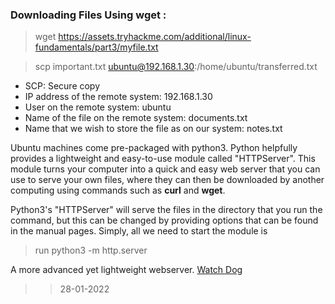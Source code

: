 ### Downloading Files Using **wget** :
>wget https://assets.tryhackme.com/additional/linux-fundamentals/part3/myfile.txt 

>scp important.txt ubuntu@192.168.1.30:/home/ubuntu/transferred.txt
- SCP: Secure copy
- IP address of the remote system: 192.168.1.30
- User on the remote system:	ubuntu
- Name of the file on the remote system:	documents.txt
- Name that we wish to store the file as on our system:	notes.txt

Ubuntu machines come pre-packaged with python3. Python helpfully provides a lightweight and easy-to-use module called "HTTPServer". This module turns your computer into a quick and easy web server that you can use to serve your own files, where they can then be downloaded by another computing using commands such as **curl** and **wget**. 

Python3's "HTTPServer" will serve the files in the directory that you run the command, but this can be changed by providing options that can be found in the manual pages. Simply, all we need to start the module is 
>run python3 -m  http.server 

 A more advanced yet lightweight webserver. [Watch Dog](https://github.com/sc0tfree/updog)
 
 >> 28-01-2022


